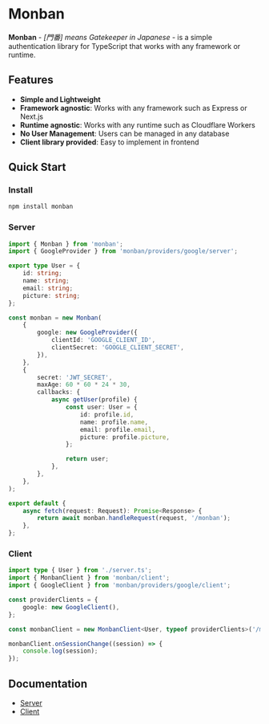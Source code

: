 # Monban

**Monban** - _\[門番\] means Gatekeeper in Japanese_ - is a simple authentication library for TypeScript that works with any framework or runtime.

## Features

-   **Simple and Lightweight**
-   **Framework agnostic**: Works with any framework such as Express or Next.js
-   **Runtime agnostic**: Works with any runtime such as Cloudflare Workers
-   **No User Management**: Users can be managed in any database
-   **Client library provided**: Easy to implement in frontend

## Quick Start

### Install

```bash
npm install monban
```

### Server

```typescript
import { Monban } from 'monban';
import { GoogleProvider } from 'monban/providers/google/server';

export type User = {
    id: string;
    name: string;
    email: string;
    picture: string;
};

const monban = new Monban(
    {
        google: new GoogleProvider({
            clientId: 'GOOGLE_CLIENT_ID',
            clientSecret: 'GOOGLE_CLIENT_SECRET',
        }),
    },
    {
        secret: 'JWT_SECRET',
        maxAge: 60 * 60 * 24 * 30,
        callbacks: {
            async getUser(profile) {
                const user: User = {
                    id: profile.id,
                    name: profile.name,
                    email: profile.email,
                    picture: profile.picture,
                };

                return user;
            },
        },
    },
);

export default {
    async fetch(request: Request): Promise<Response> {
        return await monban.handleRequest(request, '/monban');
    },
};
```

### Client

```typescript
import type { User } from './server.ts';
import { MonbanClient } from 'monban/client';
import { GoogleClient } from 'monban/providers/google/client';

const providerClients = {
    google: new GoogleClient(),
};

const monbanClient = new MonbanClient<User, typeof providerClients>('/monban', providerClients);

monbanClient.onSessionChange((session) => {
    console.log(session);
});
```

## Documentation

-   [Server](/packages/monban/docs/server.md)
-   [Client](/packages/monban/docs/client.md)
